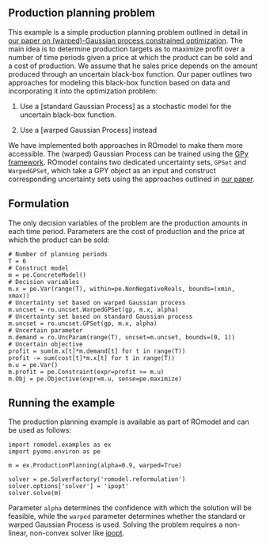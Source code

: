 ## Production planning problem
This example is a simple production planning problem outlined in detail in [our
paper on (warped)-Gaussian process constrained optimization](https://arxiv.org/abs/2006.08222).
The main idea is to determine production targets as to maximize profit over a
number of time periods given a price at which the product can be sold and a
cost of production. We assume that he sales price depends on the amount
produced through an uncertain black-box function. Our paper outlines two
approaches for modeling this black-box function based on data and incorporating
it into the optimization problem:

1. Use a [standard Gaussian Process] as a stochastic model for the uncertain
   black-box function.

2. Use a [warped Gaussian Process] instead

We have implemented both approaches in ROmodel to make them more accessible.
The (warped) Gaussian Process can be trained using the [GPy
framework](https://sheffieldml.github.io/GPy/). ROmodel contains two dedicated
uncertainty sets, `GPSet` and `WarpedGPSet`, which take a GPY object as an
input and construct corresponding uncertainty sets using the approaches
outlined in [our paper](https://arxiv.org/abs/2006.08222).

## Formulation 
The only decision variables of the problem are the production amounts in each
time period. Parameters are the cost of production and the price at which the
product can be sold:

    # Number of planning periods
    T = 6
    # Construct model
    m = pe.ConcreteModel()
    # Decision variables
    m.x = pe.Var(range(T), within=pe.NonNegativeReals, bounds=(xmin, xmax))
    # Uncertainty set based on warped Gaussian process
    m.uncset = ro.uncset.WarpedGPSet(gp, m.x, alpha)
    # Uncertainty set based on standard Gaussian process
    m.uncset = ro.uncset.GPSet(gp, m.x, alpha)
    # Uncertain parameter
    m.demand = ro.UncParam(range(T), uncset=m.uncset, bounds=(0, 1))
    # Uncertain objective
    profit = sum(m.x[t]*m.demand[t] for t in range(T))
    profit -= sum(cost[t]*m.x[t] for t in range(T))
    m.u = pe.Var()
    m.profit = pe.Constraint(expr=profit >= m.u)
    m.Obj = pe.Objective(expr=m.u, sense=pe.maximize)

## Running the example
The production planning example is available as part of ROmodel and can be used
as follows:

    import romodel.examples as ex
    import pyomo.environ as pe
    
    m = ex.ProductionPlanning(alpha=0.9, warped=True)

    solver = pe.SolverFactory('romodel.reformulation')
    solver.options['solver'] = 'ipopt'
    solver.solve(m)

Parameter `alpha` determines the confidence with which the solution will be
feasible, while the `warped` parameter determines whether the standard or
warped Gaussian Process is used. Solving the problem requires a non-linear,
non-convex solver like [ipopt](https://github.com/coin-or/Ipopt).

